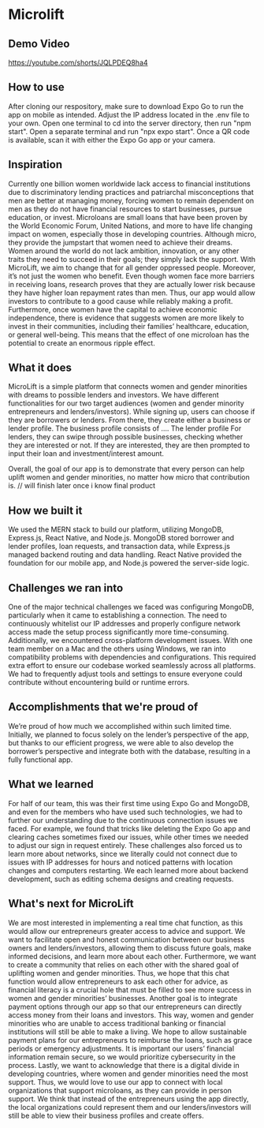 # Microlift

## Demo Video
https://youtube.com/shorts/JQLPDEQ8ha4

## How to use
After cloning our respository, make sure to download Expo Go to run the app on mobile as intended. Adjust the IP address located in the .env file to your own. Open one terminal to cd into the server directory, then run "npm start". Open a separate terminal and run "npx expo start". Once a QR code is available, scan it with either the Expo Go app or your camera.

## Inspiration
Currently one billion women worldwide lack access to financial institutions due to discriminatory lending practices and patriarchal misconceptions that men are better at managing money, forcing women to remain dependent on men as they do not have financial resources to start businesses, pursue education, or invest. Microloans are small loans that have been proven by the World Economic Forum, United Nations, and more to have life changing impact on women, especially those in developing countries. Although micro, they provide the jumpstart that women need to achieve their dreams. Women around the world do not lack ambition, innovation, or any other traits they need to succeed in their goals; they simply lack the support. With MicroLift, we aim to change that for all gender oppressed people. Moreover, it’s not just the women who benefit. Even though women face more barriers in receiving loans, research proves that they are actually lower risk because they have higher loan repayment rates than men. Thus, our app would allow investors to contribute to a good cause while reliably making a profit. Furthermore, once women have the capital to achieve economic independence, there is evidence that suggests women are more likely to invest in their communities, including their families’ healthcare, education, or general well-being. This means that the effect of one microloan has the potential to create an enormous ripple effect. 

## What it does
MicroLift is a simple platform that connects women and gender minorities with dreams to possible lenders and investors. We have different functionalities for our two target audiences (women and gender minority entrepreneurs and lenders/investors). While signing up, users can choose if they are borrowers or lenders. From there, they create either a business or lender profile. The business profile consists of …. The lender profile For lenders, they can swipe through possible businesses, checking whether they are interested or not. If they are interested, they are then prompted to input their loan and investment/interest amount.

Overall, the goal of our app is to demonstrate that every person can help uplift women and gender minorities, no matter how micro that contribution is. // will finish later once i know final product

## How we built it
We used the MERN stack to build our platform, utilizing MongoDB, Express.js, React Native, and Node.js. MongoDB stored borrower and lender profiles, loan requests, and transaction data, while Express.js managed backend routing and data handling. React Native provided the foundation for our mobile app, and Node.js powered the server-side logic.

## Challenges we ran into
One of the major technical challenges we faced was configuring MongoDB, particularly when it came to establishing a connection. The need to continuously whitelist our IP addresses and properly configure network access made the setup process significantly more time-consuming.
Additionally, we encountered cross-platform development issues. With one team member on a Mac and the others using Windows, we ran into compatibility problems with dependencies and configurations. This required extra effort to ensure our codebase worked seamlessly across all platforms. We had to frequently adjust tools and settings to ensure everyone could contribute without encountering build or runtime errors.

## Accomplishments that we're proud of
We’re proud of how much we accomplished within such limited time. Initially, we planned to focus solely on the lender’s perspective of the app, but thanks to our efficient progress, we were able to also develop the borrower’s perspective and integrate both with the database, resulting in a fully functional app.

## What we learned
For half of our team, this was their first time using Expo Go and MongoDB, and even for the members who have used such technologies, we had to further our understanding due to the continuous connection issues we faced. For example, we found that tricks like deleting the Expo Go app and clearing caches sometimes fixed our issues, while other times we needed to adjust our sign in request entirely. These challenges also forced us to learn more about networks, since we literally could not connect due to issues with IP addresses for hours and noticed patterns with location changes and computers restarting. We each learned more about backend development, such as editing schema designs and creating requests.

## What's next for MicroLift
We are most interested in implementing a real time chat function, as this would allow our entrepreneurs greater access to advice and support. We want to facilitate open and honest communication between our business owners and lenders/investors, allowing them to discuss future goals, make informed decisions, and learn more about each other. Furthermore, we want to create a community that relies on each other with the shared goal of uplifting women and gender minorities. Thus, we hope that this chat function would allow entrepreneurs to ask each other for advice, as financial literacy is a crucial hole that must be filled to see more success in women and gender minorities’ businesses.
Another goal is to integrate payment options through our app so that our entrepreneurs can directly access money from their loans and investors. This way, women and gender minorities who are unable to access traditional banking or financial institutions will still be able to make a living. We hope to allow sustainable payment plans for our entrepreneurs to reimburse the loans, such as grace periods or emergency adjustments. It is important our users’ financial information remain secure, so we would prioritize cybersecurity in the process.
Lastly, we want to acknowledge that there is a digital divide in developing countries, where women and gender minorities need the most support. Thus, we would love to use our app to connect with local organizations that support microloans, as they can provide in person support. We think that instead of the entrepreneurs using the app directly, the local organizations could represent them and our lenders/investors will still be able to view their business profiles and create offers.
